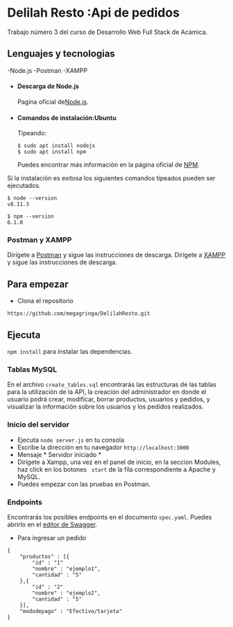 # Delilah Resto :Api de pedidos
Trabajo número 3 del curso de Desarrollo Web Full Stack de Acámica. 

## Lenguajes y tecnologias 
-Node.js 
-Postman
-XAMPP

- #### Descarga de Node.js
  Pagina oficial de[Node.js](https://nodejs.org/).
  
- #### Comandos de instalación:Ubuntu

  Tipeando: 

      $ sudo apt install nodejs
      $ sudo apt install npm


  Puedes encontrar más información en la página oficial de [NPM](https://npmjs.org/).

Si la instalación es exitosa los siguientes comandos tipeados pueden ser ejecutados.

    $ node --version
    v8.11.3

    $ npm --version
    6.1.0

### Postman y XAMPP
Dirígete a [Postman](https://www.postman.com/downloads/) y sigue las instrucciones de descarga.
Dirígete a [XAMPP](https://www.apachefriends.org/es/index.html) y sigue las instrucciones de descarga.

## Para empezar 
- Clona el repositorio
```
https://github.com/megagringa/DelilahResto.git
```

## Ejecuta
``npm install`` para instalar las dependencias.

### Tablas MySQL
En el archivo ``create_tables.sql`` encontrarás las estructuras de las tablas para la utilización de la API, la creación del administrador en donde el usuario podrá crear, modificar, borrar productos, usuarios y pedidos, y visualizar la información sobre los usuarios y los pedidos realizados.

### Inicio del servidor
- Ejecuta ```node server.js``` en tu consola
- Escribe la dirección en tu navegador ```http://localhost:3000```
- Mensaje * Servidor iniciado *
- Dirígete a Xampp, una vez en el panel de inicio, en la seccion Modules, haz click en los botones ``` start``` de la   fila correspondiente a Apache y MySQL.
- Puedes empezar con las pruebas en Postman.

### Endpoints
Encontrarás los posibles endpoints en el documento ``spec.yaml``. Puedes abrirlo en el [editor de Swagger](https://editor.swagger.io/).

- Para ingresar un pedido

```
{
    "productos" : [{
        "id" : "1"
        "nombre" : "ejemplo1",
        "cantidad" : "5"
    },{
        "id" : "2"
        "nombre" : "ejemplo2",
        "cantidad" : "5"
    }],
    "mododepago" : "Efectivo/tarjeta"
}

```
